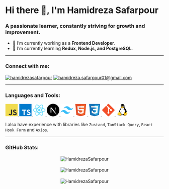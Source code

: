 # Hi there 👋, I'm Hamidreza Safarpour

### A passionate learner, constantly striving for growth and improvement.

- 🔭 I’m currently working as a **Frontend Developer**.
- 🌱 I’m currently learning **Redux, Node.js, and PostgreSQL**.

---

<h3 align="left">Connect with me:</h3>
<p align="left">
<a href="https://linkedin.com/in/hamidrezasafarpour" target="blank"><img align="center" src="https://raw.githubusercontent.com/rahuldkjain/github-profile-readme-generator/master/src/images/icons/Social/linked-in-alt.svg" alt="hamidrezasafarpour" height="30" width="40" /></a>
<a href="mailto:hamidreza.safarpour01@gmail.com"><img align="center" src="https://cdn.simpleicons.org/gmail/EA4335" alt="hamidreza.safarpour01@gmail.com" height="30" width="40" /></a>
</p>

---

<h3 align="left">Languages and Tools:</h3>
<p align="left"> 
  <a href="https://developer.mozilla.org/en-US/docs/Web/JavaScript" target="_blank" rel="noreferrer"> <img src="https://raw.githubusercontent.com/devicons/devicon/master/icons/javascript/javascript-original.svg" alt="javascript" width="40" height="40"/> </a> 
  <a href="https://www.typescriptlang.org/" target="_blank" rel="noreferrer"> <img src="https://raw.githubusercontent.com/devicons/devicon/master/icons/typescript/typescript-original.svg" alt="typescript" width="40" height="40"/> </a> 
  <a href="https://reactjs.org/" target="_blank" rel="noreferrer"> <img src="https://raw.githubusercontent.com/devicons/devicon/master/icons/react/react-original.svg" alt="react" width="40" height="40"/> </a> 
  <a href="https://nextjs.org/" target="_blank" rel="noreferrer"> <img src="https://raw.githubusercontent.com/devicons/devicon/master/icons/nextjs/nextjs-original.svg" alt="nextjs" width="40" height="40"/> </a> 
  <a href="https://tailwindcss.com/" target="_blank" rel="noreferrer"> <img src="https://raw.githubusercontent.com/devicons/devicon/master/icons/tailwindcss/tailwindcss-plain.svg" alt="tailwind" width="40" height="40"/> </a> 
  <a href="https://www.w3.org/html/" target="_blank" rel="noreferrer"> <img src="https://raw.githubusercontent.com/devicons/devicon/master/icons/html5/html5-original.svg" alt="html5" width="40" height="40"/> </a> 
  <a href="https://www.w3schools.com/css/" target="_blank" rel="noreferrer"> <img src="https://raw.githubusercontent.com/devicons/devicon/master/icons/css3/css3-original.svg" alt="css3" width="40" height="40"/> </a> 
  <a href="https://git-scm.com/" target="_blank" rel="noreferrer"> <img src="https://raw.githubusercontent.com/devicons/devicon/master/icons/git/git-original.svg" alt="git" width="40" height="40"/> </a> 
  <a href="https://www.linux.org/" target="_blank" rel="noreferrer"> <img src="https://raw.githubusercontent.com/devicons/devicon/master/icons/linux/linux-original.svg" alt="linux" width="40" height="40"/> </a> 
</p>

<p>I also have experience with libraries like <code>Zustand</code>, <code>TanStack Query</code>, <code>React Hook Form</code> and <code>Axios</code>.</p>

---

<h3 align="left">GitHub Stats:</h3>
<p align="center">
  <img align="center" src="https://github-readme-stats.vercel.app/api/top-langs/?username=HamidrezaSafarpour&layout=compact&theme=radical" alt="HamidrezaSafarpour" />
  <br/><br/>
  <img align="center" src="https://github-readme-stats.vercel.app/api?username=HamidrezaSafarpour&show_icons=true&theme=radical" alt="HamidrezaSafarpour" />
  <br/><br/>
  <img align="center" src="https://github-readme-streak-stats.herokuapp.com/?user=HamidrezaSafarpour&theme=radical" alt="HamidrezaSafarpour" />
</p>
